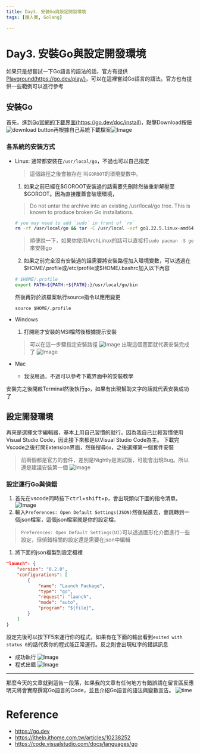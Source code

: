 ```yaml
---
title: Day3. 安裝Go與設定開發環境
tags: [鐵人賽, Golang]

---
```


# Day3. 安裝Go與設定開發環境
如果只是想嘗試一下Go語言的語法的話，官方有提供[Playground(https://go.dev/play/)](https://go.dev/play/)，可以在這裡嘗試Go語言的語法。官方也有提供一些範例可以進行參考
## 安裝Go
首先，進到[Go官網的下載界面(https://go.dev/doc/install)](https://go.dev/doc/install)，點擊Download按鈕![download button](image.png)再根據自己系統下載檔案![Image](https://i.imgur.com/cKMbdzK.png)

### 各系統的安裝方式
- Linux:
    通常都安裝在`/usr/local/go`，不過也可以自己指定
    > 這個路徑之後會被存在 叫`GOROOT`的環境變數中。
    1. 如果之前已經在\$GOROOT安裝過的話需要先刪除然後重新解壓至$GOROOT。因為直接覆蓋會破壞環境，
    > Do not untar the archive into an existing /usr/local/go tree. This is known to produce broken Go installations.
    ```bash
    # you may need to add `sudo` in front of `rm`
    rm -rf /usr/local/go && tar -C /usr/local -xzf go1.22.5.linux-amd64.tar.gz
    ```
    > 順便說一下，如果你使用ArchLinux的話可以直接打`sudo pacman -S go`來安裝go

    2. 如果之前完全沒有安裝過的話需要將安裝路徑加入環境變數，可以透過在\$HOME/.profile或/etc/profile或\$HOME/.bashrc加入以下內容
    ```bash
    # $HOME/.profile
    export PATH=${PATH:+${PATH}:}/usr/local/go/bin
    ```
    然後再對於該檔案執行source指令以應用變更
    ```
    source $HOME/.profile
    ```
- Windows
    1. 打開剛才安裝的MSI檔然後根據提示安裝
    > 可以在這一步驟指定安裝路徑
    > ![Image](https://i.imgur.com/bzOqJfS.png)
    > 出現這個畫面就代表安裝完成了
    >![Image](https://i.imgur.com/UGUHAXc.png)

- Mac
    - 我沒用過，不過可以參考下載界面中的安裝教學

安裝完之後開啟Terminal然後執行`go`，如果有出現幫助文字的話就代表安裝成功了
## 設定開發環境
再來是選擇文字編輯器，基本上用自己習慣的就行。因為我自己比較習慣使用Visual Studio Code，因此接下來都是以Visual Studio Code為主。
下載完Vscode之後打開Extension界面，然後搜尋`Go`，之後選擇第一個套件安裝
> 前兩個都是官方的套件，差別是Nightly是測試版，可能會出現Bug。所以還是建議安裝第一個
![Image](https://i.imgur.com/yPo5som.png)

### 設定運行Go與偵錯
1. 首先在vscode同時按下<kbd>ctrl</kbd>+<kbd>shift</kbd>+<kbd>p</kbd>，會出現類似下圖的指令清單。
![Image](https://i.imgur.com/4yzSi11.png)
2. 輸入`Preferences: Open Default Settings(JSON)`然後點進去，會跳轉到一個json檔案，這個json檔案就是你的設定檔。
> `Preferences: Open Default Settings(UI)`可以透過圖形化介面進行一些設定，但偵錯相關的設定還是需要在json中編輯
1. 將下面的json複製到設定檔裡

```json
"launch": {
    "version": "0.2.0",
    "configurations": [
        {
            "name": "Launch Package",
            "type": "go",
            "request": "launch",
            "mode": "auto",
            "program": "${file}",
        }
    ]
}
```

設定完後可以按下F5來運行你的程式，如果有在下面的輸出看到`exited with status 0`的話代表你的程式能正常運行。反之則會出現紅字的錯誤訊息
- 成功執行
![Image](https://i.imgur.com/kIxIF3i.png)
- 程式出錯
![Image](https://i.imgur.com/GbNLVPl.png)


----------------------------------
那麼今天的文章就到這告一段落，如果我的文章有任何地方有錯誤請在留言區反應
明天將會實際撰寫Go語言的Code，並且介紹Go語言的語法與變數宣告。
![time](https://i.imgur.com/Hk7po4w.gif)

# Reference
- https://go.dev
- https://ithelp.ithome.com.tw/articles/10238252
- https://code.visualstudio.com/docs/languages/go